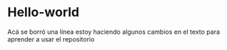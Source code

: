 # Hello-world
Acá se borró una línea
estoy haciendo algunos cambios en el texto para aprender a usar el repositorio
